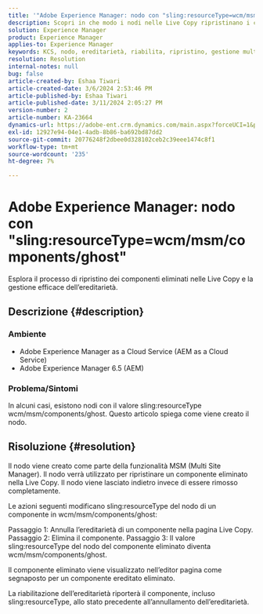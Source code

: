 ```yaml
---
title: '"Adobe Experience Manager: nodo con "sling:resourceType=wcm/msm/components/ghost""'
description: Scopri in che modo i nodi nelle Live Copy ripristinano i componenti eliminati e gestiscono l’ereditarietà nell’editor di pagine.
solution: Experience Manager
product: Experience Manager
applies-to: Experience Manager
keywords: KCS, nodo, ereditarietà, riabilita, ripristino, gestione multilaterale, Live Copy, componenti, segnaposto
resolution: Resolution
internal-notes: null
bug: false
article-created-by: Eshaa Tiwari
article-created-date: 3/6/2024 2:53:46 PM
article-published-by: Eshaa Tiwari
article-published-date: 3/11/2024 2:05:27 PM
version-number: 2
article-number: KA-23664
dynamics-url: https://adobe-ent.crm.dynamics.com/main.aspx?forceUCI=1&pagetype=entityrecord&etn=knowledgearticle&id=5deea651-c9db-ee11-904d-6045bd006b4b
exl-id: 12927e94-04e1-4adb-8b86-ba692bd87dd2
source-git-commit: 20776248f2dbee0d328102ceb2c39eee1474c8f1
workflow-type: tm+mt
source-wordcount: '235'
ht-degree: 7%

---
```


# Adobe Experience Manager: nodo con &quot;sling:resourceType=wcm/msm/components/ghost&quot;


Esplora il processo di ripristino dei componenti eliminati nelle Live Copy e la gestione efficace dell’ereditarietà.

## Descrizione {#description}


### Ambiente

- Adobe Experience Manager as a Cloud Service (AEM as a Cloud Service)
- Adobe Experience Manager 6.5 (AEM)


### Problema/Sintomi

In alcuni casi, esistono nodi con il valore sling:resourceType wcm/msm/components/ghost. Questo articolo spiega come viene creato il nodo.


## Risoluzione {#resolution}


Il nodo viene creato come parte della funzionalità MSM (Multi Site Manager). Il nodo verrà utilizzato per ripristinare un componente eliminato nella Live Copy. Il nodo viene lasciato indietro invece di essere rimosso completamente.

Le azioni seguenti modificano sling:resourceType del nodo di un componente in wcm/msm/components/ghost:

Passaggio 1: Annulla l’ereditarietà di un componente nella pagina Live Copy.
Passaggio 2: Elimina il componente.
Passaggio 3: Il valore sling:resourceType del nodo del componente eliminato diventa wcm/msm/components/ghost.

Il componente eliminato viene visualizzato nell’editor pagina come segnaposto per un componente ereditato eliminato.

La riabilitazione dell’ereditarietà riporterà il componente, incluso sling:resourceType, allo stato precedente all’annullamento dell’ereditarietà.
